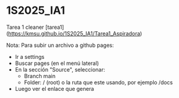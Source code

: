 # 1S2025_IA1

Tarea 1 cleaner
[tarea1] (https://kmsu.github.io/1S2025_IA1/Tarea1_Aspiradora)



Nota: Para subir un archivo a github pages:

 * Ir a settings
 * Buscar pages (en el menú lateral)
 * En la sección "Source", seleccionar:
    * Branch main
    * Folder: / (root) o la ruta que este usando, por ejemplo /docs
* Luego ver el enlace que genera